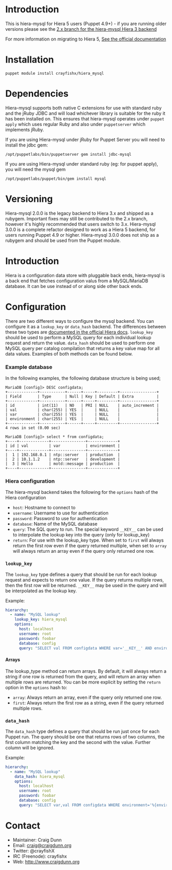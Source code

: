 Introduction
============

This is hiera-mysql for Hiera 5 users (Puppet 4.9+) - if you are running older versions please see the [2.x branch for the hiera-mysql Hiera 3 backend](https://github.com/crayfishx/hiera-mysql/tree/2.x)

For more information on migrating to Hiera 5, [See the official documentation](https://docs.puppet.com/puppet/5.1/hiera_config_yaml_5.html)


Installation
============

`puppet module install crayfishx/hiera_mysql`


Dependencies
============

Hiera-mysql supports both native C extensions for use with standard ruby and the jRuby JDBC and will load whichever library is suitable for the ruby it has been installed on. This ensures that hiera-mysql operates under `puppet apply` which uses regular Ruby and also under `puppetserver` which implements jRuby.

If you are using Hiera-mysql under jRuby for Puppet Server you will need to install the jdbc gem:

`/opt/puppetlabs/bin/puppetserver gem install jdbc-mysql`

If you are using Hiera-mysql under standard ruby (eg: for puppet apply), you will need the mysql gem

`/opt/puppetlabs/puppet/bin/gem install mysql`


Versioning
==========

Hiera-mysql 2.0.0 is the legacy backend to Hiera 3.x and shipped as a rubygem.  Important fixes may still be contributed to the 2.x branch, however it's highly recommended that users switch to 3.x.  Hiera-mysql 3.0.0 is a complete refactor designed to work as a Hiera 5 backend, for users running Puppet 4.9 or higher.   Hiera-mysql 3.0.0 does not ship as a rubygem and should be used from the Puppet module.

Introduction
============

Hiera is a configuration data store with pluggable back ends, hiera-mysql is a back end that fetches configuration valus from a MySQL/MariaDB database.  It can be use instead of or along side other back ends.


Configuration
=============

There are two different ways to configure the mysql backend.  You can configure it as a `lookup_key` or `data_hash` backend.  The differences between these two types are [documented in the official Hiera docs](https://docs.puppet.com/puppet/5.1/hiera_custom_backends.html#three-kinds-of-backends).  `lookup_key` should be used to perform a MySQL query for each individual lookup request and return the value.   `data_hash` should be used to perform one MySQL query per catalog compilation that returns a key value map for all data values.  Examples of both methods can be found below.

### Example database

In the following examples, the following database structure is being used;

```
MariaDB [config]> DESC configdata;
+-------------+-----------+------+-----+---------+----------------+
| Field       | Type      | Null | Key | Default | Extra          |
+-------------+-----------+------+-----+---------+----------------+
| id          | int(11)   | NO   | PRI | NULL    | auto_increment |
| val         | char(255) | YES  |     | NULL    |                |
| var         | char(255) | YES  |     | NULL    |                |
| environment | char(255) | YES  |     | NULL    |                |
+-------------+-----------+------+-----+---------+----------------+
4 rows in set (0.00 sec)

MariaDB [config]> select * from configdata;
+----+-------------+---------------+-------------+
| id | val         | var           | environment |
+----+-------------+---------------+-------------+
|  1 | 192.168.0.1 | ntp::server   | production  |
|  2 | 10.1.1.2    | ntp::server   | development |
|  3 | Hello       | motd::message | production  |
+----+-------------+---------------+-------------+
```

### Hiera configuration

The hiera-mysql backend takes the following for the `options` hash of the Hiera configuration

* `host`: Hostname to connect to
* `username`: Username to use for authentication
* `password`: Password to use for authentication
* `database`: Name of the MySQL database
* `query`: The SQL query to run.  The special keyword `__KEY__` can be used to interpolate the lookup key into the query (only for lookup_key)
* `return`: For use with the lookup_key type.  When set to `first` will always return the first row even if the query returned multiple, when set to `array` will always return an array even if the query only returned one row.


### `lookup_key`

The `lookup_key` type defines a query that should be run for each lookup request and expects to return one value.  If the query returns multiple rows, then the first row will be returned.  `__KEY__` may be used in the query and will be interpolated as the lookup key.

Example:

```yaml
hierarchy:
  - name: "MySQL lookup"
    lookup_key: hiera_mysql
    options:
      host: localhost
      username: root
      password: foobar
      database: config
      query: "SELECT val FROM configdata WHERE var='__KEY__' AND environment='%{environment}'"
```

#### Arrays
The lookup_type method can return arrays.  By default, it will always return a string if one row is returned from the query, and will return an array when multiple rows are returned.  You can be more explicit by setting the `return` option in the `options` hash to:

* `array`: Always return an array, even if the query only returned one row.
* `first`: Always return the first row as a string, even if the query returned multiple rows.


### `data_hash`

The `data_hash` type defines a query that should be run just once for each Puppet run.  The query should be one that returns rows of two columns, the first column matching the key and the second with the value.  Further column will be ignored.

Example:

```yaml
hierarchy:
  - name: "MySQL lookup"
    data_hash: hiera_mysql
    options:
      host: localhost
      username: root
      password: foobar
      database: config
      query: "SELECT var,val FROM configdata WHERE environment='%{environment}'"
```


Contact
=======

* Maintainer: Craig Dunn
* Email: craig@craigdunn.org
* Twitter: @crayfishX
* IRC (Freenode): crayfishx
* Web: http://www.craigdunn.org


